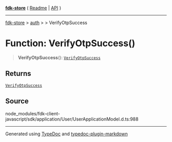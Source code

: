 [**fdk-store**](../../../README.md) ( [Readme](../../../README.md) \| [API](../../../API.md) )

---

[fdk-store](../../../API.md) > [auth](../../README.md) > [<internal>](../README.md) > VerifyOtpSuccess

# Function: VerifyOtpSuccess()

> **VerifyOtpSuccess**(): [`VerifyOtpSuccess`](../type-aliases/type-alias.VerifyOtpSuccess.md)

## Returns

[`VerifyOtpSuccess`](../type-aliases/type-alias.VerifyOtpSuccess.md)

## Source

node_modules/fdk-client-javascript/sdk/application/User/UserApplicationModel.d.ts:988

---

Generated using [TypeDoc](https://typedoc.org/) and [typedoc-plugin-markdown](https://www.npmjs.com/package/typedoc-plugin-markdown)
